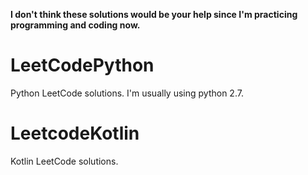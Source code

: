 **I don't think these solutions would be your help since I'm practicing programming and coding now.**

# LeetCodePython
Python LeetCode solutions.
I'm usually using python 2.7.

# LeetcodeKotlin
Kotlin LeetCode solutions.


